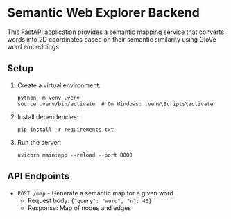 
# Semantic Web Explorer Backend

This FastAPI application provides a semantic mapping service that converts words into 2D coordinates based on their semantic similarity using GloVe word embeddings.

## Setup

1. Create a virtual environment:
   ```
   python -m venv .venv
   source .venv/bin/activate  # On Windows: .venv\Scripts\activate
   ```

2. Install dependencies:
   ```
   pip install -r requirements.txt
   ```

3. Run the server:
   ```
   uvicorn main:app --reload --port 8000
   ```

## API Endpoints

- `POST /map` - Generate a semantic map for a given word
  - Request body: `{"query": "word", "n": 40}`
  - Response: Map of nodes and edges
